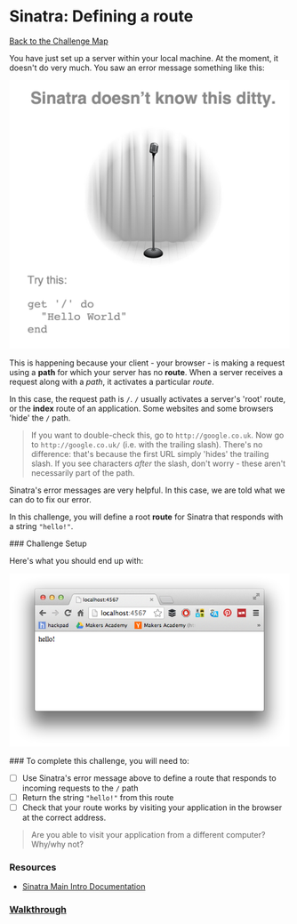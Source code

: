 # Sinatra: Defining a route

[Back to the Challenge Map](00_challenge_map.md)

You have just set up a server within your local machine. At the moment, it doesn't do very much. You saw an error message something like this:

![Sinatra Error](./images/sinatra_error.png)

This is happening because your client - your browser - is making a request using a **path** for which your server has no **route**. When a server receives a request along with a _path_, it activates a particular _route_.

In this case, the request path is `/`. `/` usually activates a server's 'root' route, or the **index** route of an application. Some websites and some browsers 'hide' the `/` path.

> If you want to double-check this, go to `http://google.co.uk`. Now go to `http://google.co.uk/` (i.e. with the trailing slash). There's no difference: that's because the first URL simply 'hides' the trailing slash. If you see characters _after_ the slash, don't worry - these aren't necessarily part of the path.

Sinatra's error messages are very helpful. In this case, we are told what we can do to fix our error.

In this challenge, you will define a root **route** for Sinatra that responds with a string `"hello!"`.

### Challenge Setup

Here's what you should end up with:

!["hello!" string in a browser window](./images/first_sinatra_route.png)

### To complete this challenge, you will need to:

- [ ] Use Sinatra's error message above to define a route that responds to incoming requests to the `/` path
- [ ] Return the string `"hello!"` from this route
- [ ] Check that your route works by visiting your application in the browser at the correct address.

> Are you able to visit your application from a different computer? Why/why not?

### Resources

* [Sinatra Main Intro Documentation](http://www.sinatrarb.com/intro.html)

### [Walkthrough](solutions/06_sinatra_defining_a_route_solution.md)

